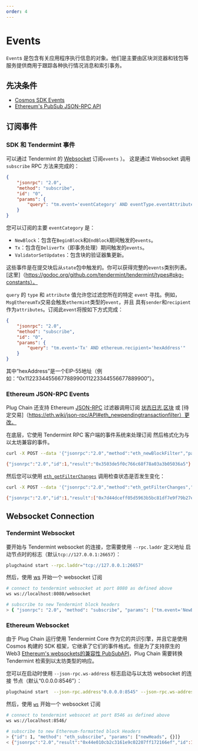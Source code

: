 ```yaml
---
order: 4
---
```


# Events

`Event`s 是包含有关应用程序执行信息的对象。他们是主要由区块浏览器和钱包等服务提供商用于跟踪各种执行情况消息和索引事务。

## 先决条件

- [Cosmos SDK Events](https://docs.cosmos.network/master/core/events.html) 
- [Ethereum's PubSub JSON-RPC API](https://geth.ethereum.org/docs/rpc/pubsub) 

## 订阅事件

### SDK 和 Tendermint 事件

可以通过 Tendermint 的 [Websocket](https://tendermint.com/docs/app-dev/subscribing-to-events-via-websocket.html#subscribing-to-events-via-websocket) 订阅`events` ）。
这是通过 Websocket 调用 `subscribe` RPC 方法来完成的：

```json
{
    "jsonrpc": "2.0",
    "method": "subscribe",
    "id": "0",
    "params": {
        "query": "tm.event='eventCategory' AND eventType.eventAttribute='attributeValue'"
    }
}
```

您可以订阅的主要 `eventCategory` 是：

- `NewBlock`：包含在`BeginBlock`和`EndBlock`期间触发的`events`。
- `Tx`：包含在`DeliverTx`（即事务处理）期间触发的`events`。
- `ValidatorSetUpdates`：包含块的验证器集更新。

这些事件是在提交块后从`state`包中触发的。你可以获得完整的`events`类别列表。[这里]（https://godoc.org/github.com/tendermint/tendermint/types#pkg-constants）。

`query` 的 `type` 和 `attribute` 值允许您过滤您所在的特定 `event`
寻找。例如，`MsgEthereumTx`交易会触发`ethermint`类型的`event`，并且
具有`sender`和`recipient`作为`attributes`。订阅此`event`将按如下方式完成：
```json
{
    "jsonrpc": "2.0",
    "method": "subscribe",
    "id": "0",
    "params": {
        "query": "tm.event='Tx' AND ethereum.recipient='hexAddress'"
    }
}
```

其中“hexAddress”是一个EIP-55地址（例如：“0x1122334455667788990011223344556677889900”）。

### Ethereum JSON-RPC Events

Plug Chain 还支持 Ethereum [JSON-RPC](https://eth.wiki/json-rpc/API) 过滤器调用订阅 [状态日志](https://eth.wiki/json-rpc/API#eth_newfilter),[区块](https://eth.wiki/json-rpc/API#eth_newblockfilter) 或 [待定交易]（https://eth.wiki/json-rpc/API#eth_newpendingtransactionfilter）更改。

在底层，它使用 Tendermint RPC 客户端的事件系统来处理订阅
然后格式化为与以太坊兼容的事件。

```bash
curl -X POST --data '{"jsonrpc":"2.0","method":"eth_newBlockFilter","params":[],"id":1}' -H "Content-Type: application/json" http://localhost:8545

{"jsonrpc":"2.0","id":1,"result":"0x3503de5f0c766c68f78a03a3b05036a5"}
```

然后您可以使用 [`eth_getFilterChanges`](https://eth.wiki/json-rpc/API#eth_getfilterchanges) 调用检查状态是否发生变化：

```bash
curl -X POST --data '{"jsonrpc":"2.0","method":"eth_getFilterChanges","params":["0x3503de5f0c766c68f78a03a3b05036a5"],"id":1}' -H "Content-Type: application/json" http://localhost:8545

{"jsonrpc":"2.0","id":1,"result":["0x7d44dceff05d5963b5bc81df7e9f79b27e777b0a03a6feca09f3447b99c6fa71","0x3961e4050c27ce0145d375255b3cb829a5b4e795ac475c05a219b3733723d376","0xd7a497f95167d63e6feca70f344d9f6e843d097b62729b8f43bdcd5febf142ab","0x55d80a4ba6ef54f2a8c0b99589d017b810ed13a1fda6a111e1b87725bc8ceb0e","0x9e8b92c17280dd05f2562af6eea3285181c562ebf41fc758527d4c30364bcbc4","0x7353a4b9d6b35c9eafeccaf9722dd293c46ae2ffd4093b2367165c3620a0c7c9","0x026d91bda61c8789c59632c349b38fd7e7557e6b598b94879654a644cfa75f30","0x73e3245d4ddc3bba48fa67633f9993c6e11728a36401fa1206437f8be94ef1d3"]}
```

## Websocket Connection

### Tendermint Websocket

要开始与 Tendermint websocket 的连接，您需要使用 `--rpc.laddr` 定义地址
启动节点时的标志（默认`tcp://127.0.0.1:26657`）：

```bash
plugchaind start --rpc.laddr="tcp://127.0.0.1:26657"
```

然后，使用 [ws](https://github.com/hashrocket/ws) 开始一个 websocket 订阅

```bash
# connect to tendermint websocket at port 8080 as defined above
ws ws://localhost:8080/websocket

# subscribe to new Tendermint block headers
> { "jsonrpc": "2.0", "method": "subscribe", "params": ["tm.event='NewBlockHeader'"], "id": 1 }
```

### Ethereum Websocket

由于 Plug Chain 运行使用 Tendermint Core 作为它的共识引擎，并且它是使用 Cosmos 构建的
SDK 框架，它继承了它们的事件格式。但是为了支持原生的Web3
[Ethereum's websockets的兼容性
PubSubAPI](https://geth.ethereum.org/docs/rpc/pubsub)，Plug Chain 需要转换 Tendermint
检索到以太坊类型的响应。

您可以在启动时使用 `--json-rpc.ws-address` 标志启动与以太坊 websocket 的连接
节点（默认“0.0.0.0:8546”）：
```bash
plugchaind start  --json-rpc.address"0.0.0.0:8545" --json-rpc.ws-address="0.0.0.0:8546" --evm.rpc.api="eth,web3,net,txpool,debug" --json-rpc.enable
```

然后，使用 [`ws`](https://github.com/hashrocket/ws) 开始一个 websocket 订阅

```bash
# connect to tendermint websocet at port 8546 as defined above
ws ws://localhost:8546/

# subscribe to new Ethereum-formatted block Headers
> {"id": 1, "method": "eth_subscribe", "params": ["newHeads", {}]}
< {"jsonrpc":"2.0","result":"0x44e010cb2c3161e9c02207ff172166ef","id":1}
```
